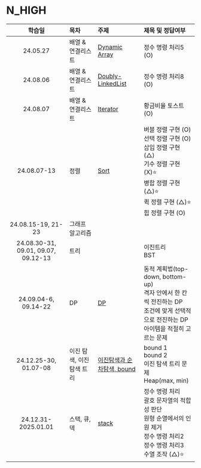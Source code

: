 # N_HIGH

|               학습일                | 목차                      | 주제                                                           | 제목 및 정답여부                                                                                                                                            |
| :---------------------------------: | :------------------------ | :------------------------------------------------------------- | :---------------------------------------------------------------------------------------------------------------------------------------------------------- |
|              24.05.27               | 배열 & 연결리스트         | [Dynamic Array](./배열,%20연결리스트/Dynamic%20Array.js)       | 정수 명령 처리5 (O)                                                                                                                                         |
|              24.08.06               | 배열 & 연결리스트         | [Doubly-LinkedList](./배열,%20연결리스트/Doubly-LinkedList.js) | 정수 명령 처리8 (O)                                                                                                                                         |
|              24.08.07               | 배열 & 연결리스트         | [Iterator](./배열,%20연결리스트/Iterator.js)                   | 황금비율 토스트 (O)                                                                                                                                         |
|             24.08.07-13             | 정렬                      | [Sort](./정렬/sort.js)                                         | 버블 정렬 구현 (O)<br>선택 정렬 구현 (O)<br>삽입 정렬 구현 (△)<br>기수 정렬 구현 (X)⭐️<br>병합 정렬 구현 (△)⭐️<br>퀵 정렬 구현 (△)⭐️<br>힙 정렬 구현 (O) |
|         24.08.15-19, 21-23          | 그래프 알고리즘           |
| 24.08.30-31, 09.01, 09.07, 09.12-13 | 트리                      |                                                                | 이진트리<br> BST                                                                                                                                            |
|        24.09.04-6, 09.14-22         | DP                        | [DP](./DP/DP.js)                                               | 동적 계획법(top-down, bottom-up)<br>격자 안에서 한 칸씩 전진하는 DP<br> 조건에 맞게 선택적으로 전진하는 DP<br> 아이템을 적절히 고르는 문제                  |
|        24.12.25-30, 01.07-08        | 이진 탐색, 이진 탐색 트리 | [이진탐색과 순차탐색, bound](./이진탐색/이진탐색.js)           | bound 1<br>bound 2<br>이진 탐색 트리 문제<br>Heap(max, min)                                                                                                 |
|         24.12.31-2025.01.01         | 스택, 큐, 덱              | [stack](./스택,%20큐/stack,%20queue,%20deque.js)               | 정수 명령 처리<br>괄호 문자열의 적합성 판단<br>원형 순열에서의 인원 제거<br>정수 명령 처리2<br>정수 명령 처리3<br>수열 조작 (△)⭐️                          |
